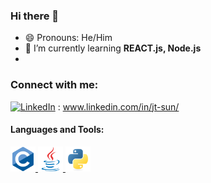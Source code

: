 ### Hi there 👋
- 😄 Pronouns: He/Him
- 🌱 I’m currently learning **REACT.js, Node.js**
- 

<h3 align="left">Connect with me:</h3>

[![LinkedIn](https://user-images.githubusercontent.com/64484253/130242872-7d64958a-ea18-43e6-b50f-dc42251ffebb.png)](https://www.linkedin.com/in/jt-sun/) : www.linkedin.com/in/jt-sun/

<h4 align="left">Languages and Tools:</h4>
<p align="left"> <a href="https://www.cprogramming.com/" target="_blank"> <img src="https://raw.githubusercontent.com/devicons/devicon/master/icons/c/c-original.svg" alt="c" width="40" height="40"/> </a> <a href="https://www.java.com" target="_blank"> <img src="https://raw.githubusercontent.com/devicons/devicon/master/icons/java/java-original.svg" alt="java" width="40" height="40"/> </a> <a href="https://www.python.org" target="_blank"> <img src="https://raw.githubusercontent.com/devicons/devicon/master/icons/python/python-original.svg" alt="python" width="40" height="40"/> </a> </p>

<!--
**albert81915929/albert81915929** is a ✨ _special_ ✨ repository because its `README.md` (this file) appears on your GitHub profile.

Here are some ideas to get you started:

- 🔭 I’m currently working on ...
- 🌱 I’m currently learning ...
- 👯 I’m looking to collaborate on ...
- 🤔 I’m looking for help with ...
- 💬 Ask me about ...
- 📫 How to reach me: ...
- 😄 Pronouns: ...
- ⚡ Fun fact: ...
-->
